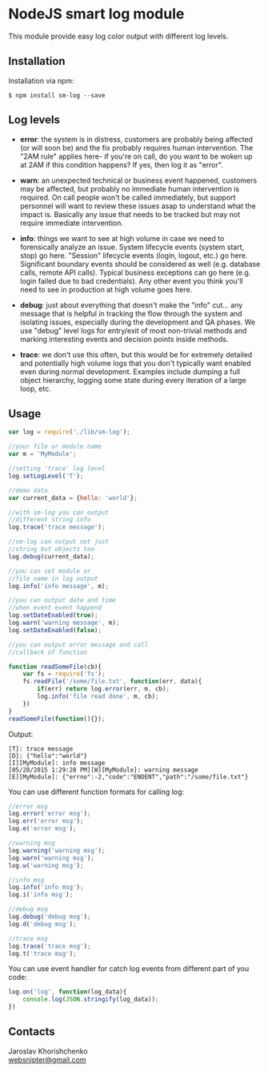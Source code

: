 # NodeJS smart log module

This module provide easy log color output with different log levels.

## Installation

Installation via npm:

```
$ npm install sm-log --save
```

## Log levels

- **error**: the system is in distress, customers are probably being affected (or will soon be) and the fix probably requires human intervention. The "2AM rule" applies here- if you're on call, do you want to be woken up at 2AM if this condition happens? If yes, then log it as "error".

- **warn**: an unexpected technical or business event happened, customers may be affected, but probably no immediate human intervention is required. On call people won't be called immediately, but support personnel will want to review these issues asap to understand what the impact is. Basically any issue that needs to be tracked but may not require immediate intervention.

- **info**: things we want to see at high volume in case we need to forensically analyze an issue. System lifecycle events (system start, stop) go here. "Session" lifecycle events (login, logout, etc.) go here. Significant boundary events should be considered as well (e.g. database calls, remote API calls). Typical business exceptions can go here (e.g. login failed due to bad credentials). Any other event you think you'll need to see in production at high volume goes here.

- **debug**: just about everything that doesn't make the "info" cut... any message that is helpful in tracking the flow through the system and isolating issues, especially during the development and QA phases. We use "debug" level logs for entry/exit of most non-trivial methods and marking interesting events and decision points inside methods.

- **trace**: we don't use this often, but this would be for extremely detailed and potentially high volume logs that you don't typically want enabled even during normal development. Examples include dumping a full object hierarchy, logging some state during every iteration of a large loop, etc.

## Usage

```javascript
var log = require('./lib/sm-log');

//your file or module name
var m = 'MyModule';

//setting 'trace' log level
log.setLogLevel('T');

//demo data
var current_data = {hello: 'world'};

//with sm-log you can output
//different string info
log.trace('trace message');

//sm-log can output not just 
//string but objects too
log.debug(current_data);

//you can set module or 
//file name in log output
log.info('info message', m);

//you can output date and time
//when event event happend
log.setDateEnabled(true);
log.warn('warning message', m);
log.setDateEnabled(false);

//you can output error message and call
//callback of function

function readSomeFile(cb){
	var fs = require('fs');
	fs.readFile('/some/file.txt', function(err, data){
		if(err) return log.error(err, m, cb);
		log.info('file read done', m, cb);
	})
}
readSomeFile(function(){});
```

Output:

```
[T]: trace message
[D]: {"hello":"world"}
[I][MyModule]: info message
[05/28/2015 1:29:28 PM][W][MyModule]: warning message
[E][MyModule]: {"errno":-2,"code":"ENOENT","path":"/some/file.txt"}
```

You can use different function formats for calling log:

```javascript
//error msg
log.error('error msg');
log.err('error msg');
log.e('error msg');

//warning msg
log.warning('warning msg');
log.warn('warning msg');
log.w('warning msg');

//info msg
log.info('info msg');
log.i('info msg');

//debug msg
log.debug('debug msg');
log.d('debug msg');

//trace msg
log.trace('trace msg');
log.t('trace msg');
```
You can use event handler for catch log events from different part of you code:

```javascript
log.on('log', function(log_data){
	console.log(JSON.stringify(log_data));
})
```

## Contacts

Jaroslav Khorishchenko<br/>
websnipter@gmail.com